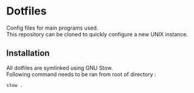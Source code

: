 # Dotfiles

Config files for main programs used.  
This repository can be cloned to quickly configure a new UNIX instance. 

## Installation

All dotfiles are symlinked using GNU Stow.  
Following command needs to be ran from root of directory :

    stow .
